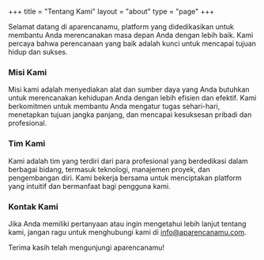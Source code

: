 +++
title = "Tentang Kami"
layout = "about"
type = "page"
+++

Selamat datang di aparencanamu, platform yang didedikasikan untuk membantu Anda merencanakan masa depan Anda dengan lebih baik. Kami percaya bahwa perencanaan yang baik adalah kunci untuk mencapai tujuan hidup dan sukses.

### Misi Kami

Misi kami adalah menyediakan alat dan sumber daya yang Anda butuhkan untuk merencanakan kehidupan Anda dengan lebih efisien dan efektif. Kami berkomitmen untuk membantu Anda mengatur tugas sehari-hari, menetapkan tujuan jangka panjang, dan mencapai kesuksesan pribadi dan profesional.

### Tim Kami

Kami adalah tim yang terdiri dari para profesional yang berdedikasi dalam berbagai bidang, termasuk teknologi, manajemen proyek, dan pengembangan diri. Kami bekerja bersama untuk menciptakan platform yang intuitif dan bermanfaat bagi pengguna kami.

### Kontak Kami

Jika Anda memiliki pertanyaan atau ingin mengetahui lebih lanjut tentang kami, jangan ragu untuk menghubungi kami di [info@aparencanamu.com](mailto:info@aparencanamu.com).

Terima kasih telah mengunjungi aparencanamu!